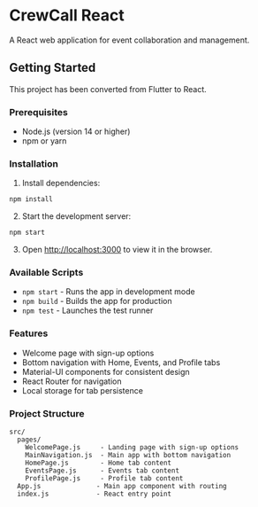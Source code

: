 # CrewCall React

A React web application for event collaboration and management.

## Getting Started

This project has been converted from Flutter to React.

### Prerequisites

- Node.js (version 14 or higher)
- npm or yarn

### Installation

1. Install dependencies:
```bash
npm install
```

2. Start the development server:
```bash
npm start
```

3. Open [http://localhost:3000](http://localhost:3000) to view it in the browser.

### Available Scripts

- `npm start` - Runs the app in development mode
- `npm build` - Builds the app for production
- `npm test` - Launches the test runner

### Features

- Welcome page with sign-up options
- Bottom navigation with Home, Events, and Profile tabs
- Material-UI components for consistent design
- React Router for navigation
- Local storage for tab persistence

### Project Structure

```
src/
  pages/
    WelcomePage.js     - Landing page with sign-up options
    MainNavigation.js  - Main app with bottom navigation
    HomePage.js        - Home tab content
    EventsPage.js      - Events tab content
    ProfilePage.js     - Profile tab content
  App.js              - Main app component with routing
  index.js            - React entry point
```